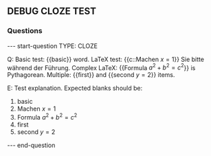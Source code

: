 ## DEBUG CLOZE TEST

### Questions

--- start-question
TYPE: CLOZE

Q: 
Basic test: {{basic}} word.
LaTeX test: {{c::Machen $x=1$}} Sie bitte während der Führung.
Complex LaTeX: {{Formula $a^2 + b^2 = c^2$}} is Pythagorean.
Multiple: {{first}} and {{second $y=2$}} items.

E:
Test explanation.
Expected blanks should be:
1. basic
2. Machen $x=1$
3. Formula $a^2 + b^2 = c^2$
4. first
5. second $y=2$

--- end-question
